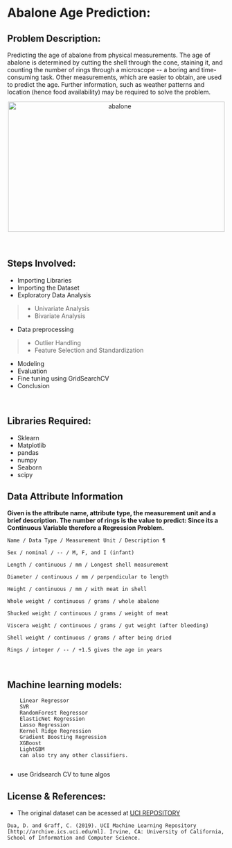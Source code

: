 # Abalone Age Prediction:
## Problem Description:
Predicting the age of abalone from physical measurements. The age of abalone is determined by cutting the shell through the cone, staining it, and counting the number of rings through a microscope -- a boring and time-consuming task. Other measurements, which are easier to obtain, are used to predict the age. Further information, such as weather patterns and location (hence food availability) may be required to solve the problem. 
<br>
<p align="center">
<img src="https://miro.medium.com/max/2000/1*W3e117artUa9v4JrpjX9Gw.jpeg" alt="abalone" width="500" height="300">    
</p>
<br>

## Steps Involved:
- Importing Libraries
- Importing the Dataset
- Exploratory Data Analysis
> * Univariate Analysis
> * Bivariate Analysis
- Data preprocessing 
> * Outlier Handling
> * Feature Selection and Standardization
- Modeling 
- Evaluation
- Fine tuning using GridSearchCV
- Conclusion
<br>

## Libraries Required:
- Sklearn 
- Matplotlib
- pandas
- numpy
- Seaborn
- scipy

## Data Attribute Information
**Given is the attribute name, attribute type, the measurement unit and a brief description. The number of rings is the value to predict: Since its a Continuous Variable therefore a Regression Problem.**
```
Name / Data Type / Measurement Unit / Description ¶

Sex / nominal / -- / M, F, and I (infant)

Length / continuous / mm / Longest shell measurement

Diameter / continuous / mm / perpendicular to length

Height / continuous / mm / with meat in shell

Whole weight / continuous / grams / whole abalone

Shucked weight / continuous / grams / weight of meat

Viscera weight / continuous / grams / gut weight (after bleeding)

Shell weight / continuous / grams / after being dried

Rings / integer / -- / +1.5 gives the age in years
```
<br>

##  Machine learning models:

```
    Linear Regressor
    SVR
    RandomForest Regressor
    ElasticNet Regression
    Lasso Regression
    Kernel Ridge Regression
    Gradient Boosting Regression
    XGBoost
    LightGBM
    can also try any other classifiers.
   
``` 
- use Gridsearch CV to tune algos

## License & References:
- The original dataset can be acessed at <a href="https://archive.ics.uci.edu/ml/datasets/abalone">UCI REPOSITORY</a>
```
Dua, D. and Graff, C. (2019). UCI Machine Learning Repository [http://archive.ics.uci.edu/ml]. Irvine, CA: University of California, School of Information and Computer Science. 
```
